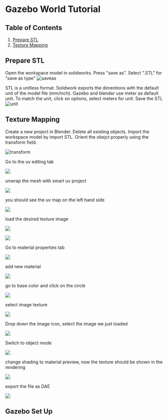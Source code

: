 # Gazebo World Tutorial
## Table of Contents  
1. [Prepare STL](#Prepare-STL)
2. [Texture Mapping](#Texture-Mapping)

## Prepare STL
Open the workspace model in solidworks. Press "save as". Select ".STL" for "save as type"
![saveas](/images/solidworks_saveas.png)

STL is a unitless format. Solidwork exports the dimentions with the default unit of the model file (mm/inch). Gazebo and blender use meter as default unit. To match the unit, click on options,  select meters for unit. Save the STL
![unit](/images/stl_unit.png)

## Texture Mapping
Create a new project in Blender. Delete all existing objects. Import the workspace model by import STL. Orient the obejct properly using the transform field.  

![transform](/images/transform.png)

Go to the uv editing tab

![](/images/uv_editing.png)

unwrap the mesh with smart uv project

![](/images/uv_unwrap.png)

you should see the uv map on the left hand side

![](/images/uv_map.png)

load the desired texture image

![](/images/loadtexture.png)

![](/images/loadtexture2.png)

Go to material properties tab

![](/images/settexture.png)

add new material 

![](/images/settexture2.png)

go to base color and click on the circle

![](/images/settexture3.png)

select image texture

![](/images/settexture4.png)

Drop down the image icon, select the image we just loaded 

![](/images/settexture5.png)

Switch to object mode

![](/images/settexture6.png)

change shading to material preview, now the texture should be shown in the rendering 

![](/images/settexture7.png)

export the file as DAE

![](/images/export.png)

## Gazebo Set Up